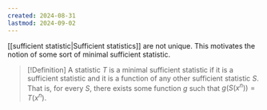 ```yaml
---
created: 2024-08-31
lastmod: 2024-09-02
---
```

[[sufficient statistic|Sufficient statistics]] are not unique. This motivates the notion of some sort of minimal sufficient statistic. 

> [!Definition]
> A statistic $T$ is a minimal sufficient statistic if it is a sufficient statistic and it is a function of any other sufficient statistic $S$. That is, for every $S$, there exists some function $g$ such that $g(S(x^n)) = T(x^n)$. 


